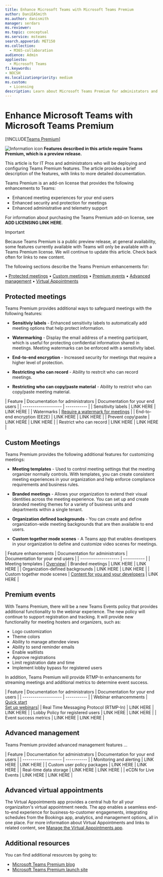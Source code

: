 ```yaml
---
title: Enhance Microsoft Teams with Microsoft Teams Premium
author: DaniEASmith
ms.author: danismith
manager: serdars
ms.reviewer: 
ms.topic: conceptual
ms.service: msteams
search.appverid: MET150
ms.collection:
  - M365-collaboration
audience: Admin
appliesto:
  - Microsoft Teams
f1.keywords:
- NOCSH
ms.localizationpriority: medium
ms.custom:
  - Licensing
description: Learn about Microsoft Teams Premium for administators and IT Professionals.
---
```


# Enhance Microsoft Teams with Microsoft Teams Premium

[!INCLUDE[Teams Premium](includes/teams-premium-ecm.md)]

![Information icon](../media/info.png) **Features described in this article require Teams Premium, which is a preview release.**

This article is for IT Pros and administrators who will be deploying and configuring Teams Premium features. The article provides a brief description of the features, with links to more detailed documentation.

Teams Premium is an add-on license that provides the following enhancements to Teams:  

-	Enhanced meeting experiences for your end users
-	Enhanced security and protection for meetings 
-	Enhanced administrative and telemetry support

For information about purchasing the Teams Premium add-on license, see **ADD LICENSING LINK HERE**.

> [!IMPORTANT]
> Because Teams Premium is a public preview release, at general availability, some features currently available with Teams will only be available with a Teams Premium license. We will continue to update this article. Check back often for links to new content.

The following sections describe the Teams Premium enhancements for:

•	[Protected meetings](#protected-meetings)
•	[Custom meetings](#custom-meetings)
•	[Premium events](#premium-events)
•	[Advanced management](#advanced-meetings)
•	[Virtual Appointments](#virtual-appointments)



## Protected meetings

Teams Premium provides additional ways to safeguard meetings with the following features:

- **Sensitiviy labels** - Enhanced sensitivity labels to automatically add meeting options that help protect information.

- **Watermarking** - Display the email address of a meeting participant, which is useful for protecting confidential information shared in meetings. Meeting watermarks can be enforced with a sensitivity label. 

- **End-to-end encryption** - Increased security for meetings that require a higher level of protection.

- **Restricting who can record** - Ability to restrcit who can record meetings.

- **Restricting who can copy/paste material** - Ability to restrict who can copy/paste meeting material.



| Feature  | Documentation for administrators | Documentation for your end users |
| -------------------- | ----------- |
| Sensitivity labels | LINK HERE | LINK HERE |
| Watermarks | [Require a watermark for meetings](https://review.learn.microsoft.com/en-us/microsoftteams/10-watermark-meeting-content-video?branch=mikeplum-compliant-meetings) |
| End-to-end encryption (EE2E) | LINK HERE | LINK HERE |
| Prevent copy\paste | LINK HERE | LINK HERE |
| Restrict who can record | LINK HERE | LINK HERE |




## Custom Meetings

Teams Premium provides the following additional features for customizing meetings:

- **Meeting templates** - Used to control meeting settings that the meeting organizer normally controls. With templates, you can create consistent meeting experiences in your organization and help enforce compliance requirements and business rules.

- **Branded meetings** - Allows your organization to extend their visual identities across the meeting experience. You can set up and create branded meeting themes for a variety of business units and departments within a single tenant.

- **Organization defined backgrounds** - You can create and define organization-wide meeting backgrounds that are then available to end users. 

- **Custom together mode scenes** -  A Teams app that enables developers in your organization to define and customize video scenes for meetings.  

| Feature enhancements | Documentation for administrators | Documentation for your end users |
| -------------------- | ----------- |
| Meeting templates | [Overview](https://review.learn.microsoft.com/en-us/microsoftteams/12-custom-meeting-templates-overview?branch=mikeplum-compliant-meetings)|
| Branded meetings | LINK HERE | LINK HERE |
| Organization-defined backgrounds | LINK HERE | LINK HERE |
| Custom together mode scenes | [Content for you and your developers](https://learn.microsoft.com/microsoftteams/platform/apps-in-teams-meetings/teams-together-mode) | LINK HERE |






## Premium events

With Teams Premium, there will be a new Teams Events policy that provides additional functionality to the webinar experience. The new policy will continue to support registration and tracking. It will provide new functionality for meeting hosters and organizers, such as:

-	Logo customization
-	Theme colors
-	Ability to manage attendee views
-	Ability to send reminder emails
-	Enable waitlists 
-	Approve registrations
-	Limit registration date and time
-	Implement lobby bypass for registered users

In addition, Teams Premium will provide RTMP-In enhancements for streaming meetings and additional metrics to determine event success.


| Feature | Documentation for administrators | Documentation for your end users |
| -------------------- | ----------- |
| Webinar enhancemments | [Quick start](https://review.learn.microsoft.com/en-us/microsoftteams/quick-start-meetings-live-events?branch=mabond-webinar-v2-updates) <br>
[Set up webinars](https://review.learn.microsoft.com/en-us/microsoftteams/set-up-webinars?branch=mabond-webinar-v2-updates)|
| Real Time Messaging Protocol (RTMP-In) | LINK HERE | LINK HERE |
| Lobby Policy for registered users | LINK HERE | LINK HERE |
| Event success metrics | LINK HERE | LINK HERE |


## Advanced management

Teams Premium provided advanced management features ...

| Feature  | Documentation for administrators | Documentation for your end users |
| -------------------- | ----------- |
| Monitoring and alerting | LINK HERE | LINK HERE |
| Custom user policy packages | LINK HERE | LINK HERE |
| Real-time data storage | LINK HERE | LINK HERE |
| eCDN for Live Events | LINK HERE | LINK HERE |

## Advanced virtual appointments

The Virtual Appointments app provides a central hub for all your organizaiton's virtual appointment needs. The app enables a seamless end-to-end experience for business-to-customer engagements, integrating schedules from the Bookings app, analytics, and management options, all in one place. For more information about Virtual Appointments and links to related content, see [Manage the Virtual Appointments app](https://review.learn.microsoft.com/en-us/microsoftteams/manage-virtual-appointments-app?branch=v-lanachin-va-app).






## Additional resources

You can find additional resources by going to:

- [Microsoft Teams Premium blog](https://www.microsoft.com/microsoft-365/blog/2022/10/12/introducing-microsoft-teams-premium-the-better-way-to-meet/)
- [Microsoft Teams Premium launch site](https://www.microsoft.com/en-us/microsoft-teams/premium)


